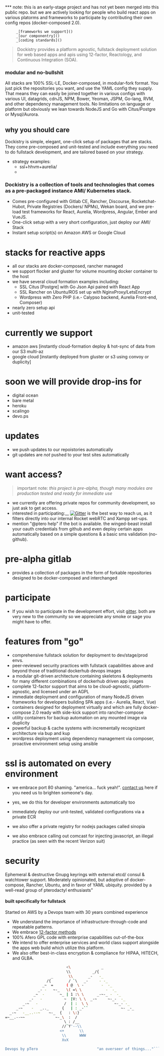  *** note: this is an early-stage project and has not yet been merged into this public repo.  but we are actively looking for people who build react apps on various platorms and frameworks to participate by contributing their own config repos (docker-composed 2.0).
 
         _[frameworks we support]()
         _[our componentry]()
         _[coding standards]()

> Dockistry provides a platform agnostic, fullstack deployment solution for web based apps and apis using 12-factor, Reactology, and Continuous Integration (SOA).  

### modular and no-bullshit
All stacks are 100% SSL-LE, Docker-composed, in modular-fork format.  You just pick the repositories you want, and use the YAML config they supply.  That means they can easily be joined together in various configs with various UI, datagrids, cdnJS, NPM, Bower, Yeoman, JSPM, Go-lang, RVM, and other dependency management tools.  No limitations on language or platform but obviously we lean towards NodeJS and Go with Citus/Postgre or Mysql/Aurora.


## why you should care
Dockistry is simple, elegant, one-click setup of packages that are stacks.  They come pre-composed and unit-tested and include everything you need to do fullstack development, and are tailored based on your strategy.
- strategy examples:
   - ssl+hhvm+aurelia/
   - 
### Dockistry is a collection of tools and technologies that comes as a pre-packaged instance AMI/ Kubernetes stack.
- Comes pre-configured with Gitlab CE, Rancher, Discourse, Rocketchat-Hubot, Private Registries (Dockers/ NPMs), Wekan board, and we pre-load test frameworks for React, Aurelia, Wordpress, Angular, Ember and VueJS. 
- One-click setup with a very short configuration, just deploy our AMI/ Stack
- Instant setup script(s) on Amazon AWS or Google Cloud

# stacks for reactive apps
- all our stacks are docker-composed, rancher managed
- we support flocker and gluster for volume mounting docker container to the host
- we have several cloud formation examples including:
    * SSL Citus [Postgre] with Go Json Api paired with React App
    * SSL Rancher on Ubuntu/ROS set up with NginxProxy/LetsEncrypt
    * Wordpress with Zero PHP (i.e.- Calypso backend, Aurelia Front-end, Composer)
 - nearly zero setup api
 - unit-tested

# currently we support
- amazon aws [instantly cloud-formation deploy & hot-sync of data from our S3 multi-az
- google cloud [instantly deployed from gluster or s3 using convoy or duplicity]

# soon we will provide drop-ins for
- digital ocean
- bare metal
- heroku 
- scalingo
- devo.ps

# updates
- we push updates to our repoistories automatically
- git updates are *not* pushed to your test sites automatically

# want access? 

> important note: _this project is pre-alpha, though many modules are production tested and ready for immediate use_ 

- we currently are offering private repos for community development, so just ask to get access.
- interested in participating:__
[![Gitter](https://badges.gitter.im/disruptiveware/dockistry.svg)](https://gitter.im/disruptiveware/dockistry?utm_source=badge&utm_medium=badge&utm_campaign=pr-badge) is the best way to reach us, as it filters directly into our internal Rocket webRTC and Xampp set-ups.
- mention "@ptero help" if the bot is available.  the winged-beast install your oauth credentials from github and even deploy certain apps automatically based on a simple questions & a basic sms validation (no-github).

# pre-alpha gitlab
- provides a collection of packages in the form of forkable repositories designed to be docker-composed and interchanged

# participate
- If you wish to participate in the development effort, visit [gitter]().  both are very new to the community so we appreciate any smoke or sage you might have to offer.

# features from "go"
- comprehensive fullstack solution for deployment to dev/stage/prod envs.
- peer-reviewed security practices with fullstack capabilities above and beyond those of traditional dockerhub devops images
- a modular git-driven architecture containing skeletons & deployments for many different combinations of dockerhub driven app images
- complete 12-factor support that aims to be cloud-agnostic, platform-agnostic, and licensed under an AGPL
- immediate deployment and configuration of many NodeJS driven frameworks for developers building SPA apps (i.e.- Aurelia, React, Vue)
- containers designed for deployment virtually and which are fully docker-compose 2.0 ready with side-kick support into rancher-compose
- utility containers for backup automation on any mounted image via duplicity
- powerful backup & cache systems with incrementally recognizant architecture via bup and kup
- wordpress deployment using dependency management via composer, proactive environment setup using ansible

# ssl is automated on every environment
- we embrace port 80 shaming.  "america... fuck yeah!".  [contact us]() here if you need us to brighten someone's day.
- yes, we do this for developer environments automatically too
- immediately deploy our unit-tested, validated configurations via a private ECR
- we also offer a private registry for nodejs packages called sinopia

- we also embrace calling out comcast for injecting javascript, an illegal practice (as seen with the recent Verizon suit)

# security
Ephemeral & destructive Gnupg keyrings with external etcd/ consul & watchtower support. Moderately opinionated, but adoptive of docker-compose, Rancher, Ubuntu, and in favor of YAML ubiquity.
provided by a well-read group of pterodactyl enthusiasts" 


#### built specifically for fullstack

Started on AWS by a Devops team with 30 years combined experience

- We understand the importance of infrastructure-through-code and repeatable patterns.
- We embrace [12-factor methods](http://12factor.net/)
- 100% Afero GPL code with enterprise capabilities out-of-the-box
- We intend to offer enterprise services and world class support alongside the apps web build which utilize this platform.
- We also offer best-in-class encryption & compliance for HIPAA, HITECH, and GLBA.

 
```bash
                            <\              _
                            \\          _/{
                     _       \\       _-   -_
                   /{        / `\   _-     - -_
                 _~  =      ( @  \ -        -  -_
               _- -   ~-_   \( =\ \           -  -_
             _~  -       ~_ | 1 :\ \      _-~-_ -  -_
           _-   -          ~  |V: \ \  _-~     ~-_-  -_
        _-~   -            /  | :  \ \            ~-_- -_
     _-~    -   _.._      {   | : _-``               ~- _-_
  _-~   -__..--~    ~-_  {   : \:}
=~__.--~~              ~-_\  :  /
                           \ : /__
                          //`Y'--\\
                         <+       \\
                          \\      WWW
                          XvX

Devops by pTero                           "an overseer of things..."```
